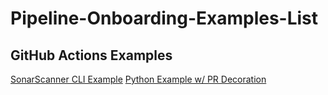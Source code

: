 # Pipeline-Onboarding-Examples-List

## GitHub Actions Examples
[SonarScanner CLI Example](https://github.com/sonar-solutions/sonar-scanner-cli-ghactions_example)
[Python Example w/ PR Decoration](https://github.com/sonar-solutions/python-ghactions_example)

